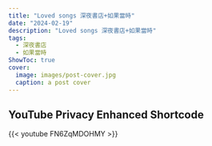 ```yaml
---
title: "Loved songs 深夜書店+如果當時"
date: "2024-02-19"
description: "Loved songs 深夜書店+如果當時"
tags:
  - 深夜書店
  - 如果當時
ShowToc: true
cover:
  image: images/post-cover.jpg
  caption: a post cover
---
```


## YouTube Privacy Enhanced Shortcode

{{< youtube FN6ZqMDOHMY >}}
